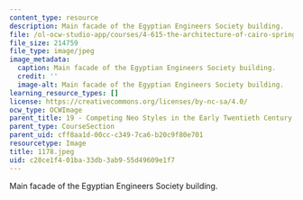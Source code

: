 ```yaml
---
content_type: resource
description: Main facade of the Egyptian Engineers Society building.
file: /ol-ocw-studio-app/courses/4-615-the-architecture-of-cairo-spring-2002/c28ce1f401ba33db3ab955d49609e1f7_1178.jpeg
file_size: 214759
file_type: image/jpeg
image_metadata:
  caption: Main facade of the Egyptian Engineers Society building.
  credit: ''
  image-alt: Main facade of the Egyptian Engineers Society building.
learning_resource_types: []
license: https://creativecommons.org/licenses/by-nc-sa/4.0/
ocw_type: OCWImage
parent_title: 19 - Competing Neo Styles in the Early Twentieth Century
parent_type: CourseSection
parent_uid: cff8aa1d-00cc-c349-7ca6-b20c9f80e701
resourcetype: Image
title: 1178.jpeg
uid: c28ce1f4-01ba-33db-3ab9-55d49609e1f7
---
```

Main facade of the Egyptian Engineers Society building.